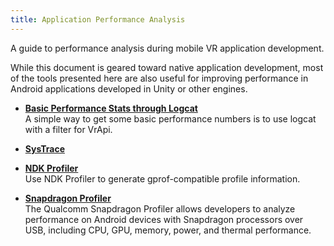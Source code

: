 ```yaml
---
title: Application Performance Analysis
---
```

A guide to performance analysis during mobile VR application development. 

 While this document is geared toward native application development, most of the tools presented here are also useful for improving performance in Android applications developed in Unity or other engines.

* **[Basic Performance Stats through Logcat](/documentation/mobilesdk/latest/concepts/mobile-logcat-perf-stats/)**  
A simple way to get some basic performance numbers is to use logcat with a filter for VrApi.
* **[SysTrace](/documentation/mobilesdk/latest/concepts/mobile-sys-trace/)**  

* **[NDK Profiler](/documentation/mobilesdk/latest/concepts/mobile-ndk-profiler/)**  
Use NDK Profiler to generate gprof-compatible profile information.
* **[Snapdragon Profiler](/documentation/mobilesdk/latest/concepts/mobile-snapdragon-profiler/)**  
The Qualcomm Snapdragon Profiler allows developers to analyze performance on Android devices with Snapdragon processors over USB, including CPU, GPU, memory, power, and thermal performance. 
